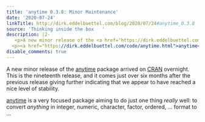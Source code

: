 ```yaml
---
title: 'anytime 0.3.8: Minor Maintenance'
date: '2020-07-24'
linkTitle: http://dirk.eddelbuettel.com/blog/2020/07/24#anytime_0.3.8
source: 'Thinking inside the box   '
description: |2-
   <p>A new minor release of the <a href="https://dirk.eddelbuettel.com/code/anytime.html">anytime</a> package arrived on <a href="https://cran.r-project.org">CRAN</a> overnight. This is the nineteenth release, and it comes just over six months after the previous release giving further indicating that we appear to have reached a nice level of stability.</p>
  <p><a href="https://dirk.eddelbuettel.com/code/anytime.html">anytime</a> is a very focused package aiming to do just one thing <em>really</em> well: to convert <em>anything</em> in integer, numeric, character, factor, ordered, … format to ...
disable_comments: true
---
```

 <p>A new minor release of the <a href="https://dirk.eddelbuettel.com/code/anytime.html">anytime</a> package arrived on <a href="https://cran.r-project.org">CRAN</a> overnight. This is the nineteenth release, and it comes just over six months after the previous release giving further indicating that we appear to have reached a nice level of stability.</p>
<p><a href="https://dirk.eddelbuettel.com/code/anytime.html">anytime</a> is a very focused package aiming to do just one thing <em>really</em> well: to convert <em>anything</em> in integer, numeric, character, factor, ordered, … format to ...